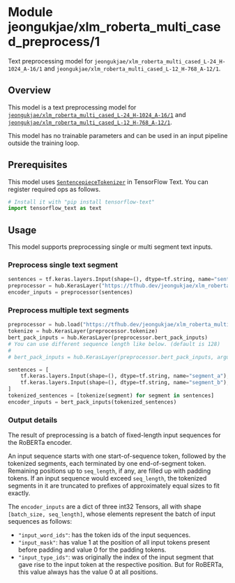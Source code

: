 # Module jeongukjae/xlm_roberta_multi_cased_preprocess/1

Text preprocessing model for `jeongukjae/xlm_roberta_multi_cased_L-24_H-1024_A-16/1` and `jeongukjae/xlm_roberta_multi_cased_L-12_H-768_A-12/1`.

<!-- asset-path: https://storage.googleapis.com/jeongukjae-tf-models/RoBERTa/xlm_roberta_cased_preprocess.tar.gz -->
<!-- task: text-preprocessing -->
<!-- fine-tunable: false -->
<!-- license: mit -->
<!-- format: saved_model_2 -->
<!-- language: en -->

## Overview

This model is a text preprocessing model for [`jeongukjae/xlm_roberta_multi_cased_L-24_H-1024_A-16/1`](https://tfhub.dev/jeongukjae/xlm_roberta_multi_cased_L-24_H-1024_A-16/1) and [`jeongukjae/xlm_roberta_multi_cased_L-12_H-768_A-12/1`](https://tfhub.dev/jeongukjae/xlm_roberta_multi_cased_L-12_H-768_A-12/1).

This model has no trainable parameters and can be used in an input pipeline outside the training loop.

## Prerequisites

This model uses [`SentencepieceTokenizer`](https://www.tensorflow.org/text/api_docs/python/text/SentencepieceTokenizer) in TensorFlow Text. You can register required ops as follows.

```python
# Install it with "pip install tensorflow-text"
import tensorflow_text as text
```

## Usage

This model supports preprocessing single or multi segment text inputs.

### Preprocess single text segment

```python
sentences = tf.keras.layers.Input(shape=(), dtype=tf.string, name="sentences")
preprocessor = hub.KerasLayer("https://tfhub.dev/jeongukjae/xlm_roberta_multi_cased_preprocess/1")
encoder_inputs = preprocessor(sentences)
```

### Preprocess multiple text segments

```python
preprocessor = hub.load("https://tfhub.dev/jeongukjae/xlm_roberta_multi_cased_preprocess/1")
tokenize = hub.KerasLayer(preprocessor.tokenize)
bert_pack_inputs = hub.KerasLayer(preprocessor.bert_pack_inputs)
# You can use different sequence length like below. (default is 128)
#
# bert_pack_inputs = hub.KerasLayer(preprocessor.bert_pack_inputs, arguments=dict(seq_length=64))

sentences = [
    tf.keras.layers.Input(shape=(), dtype=tf.string, name="segment_a"),
    tf.keras.layers.Input(shape=(), dtype=tf.string, name="segment_b"),
]
tokenized_sentences = [tokenize(segment) for segment in sentences]
encoder_inputs = bert_pack_inputs(tokenized_sentences)
```

### Output details

The result of preprocessing is a batch of fixed-length input sequences for the RoBERTa encoder.

An input sequence starts with one start-of-sequence token, followed by the tokenized segments, each terminated by one end-of-segment token. Remaining positions up to `seq_length`, if any, are filled up with padding tokens. If an input sequence would exceed `seq_length`, the tokenized segments in it are truncated to prefixes of approximately equal sizes to fit exactly.

The `encoder_inputs` are a dict of three int32 Tensors, all with shape `[batch_size, seq_length]`, whose elements represent the batch of input sequences as follows:

* `"input_word_ids"`: has the token ids of the input sequences.
* `"input_mask"`: has value 1 at the position of all input tokens present before padding and value 0 for the padding tokens.
* `"input_type_ids"`: was originally the index of the input segment that gave rise to the input token at the respective position. But for RoBERTa, this value always has the value 0 at all positions.
